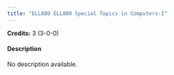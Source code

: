 ```yaml
---
title: "ELL880 ELL880 Special Topics in Computers-I"
---
```

**Credits:** 3 (3-0-0)

#### Description
No description available.